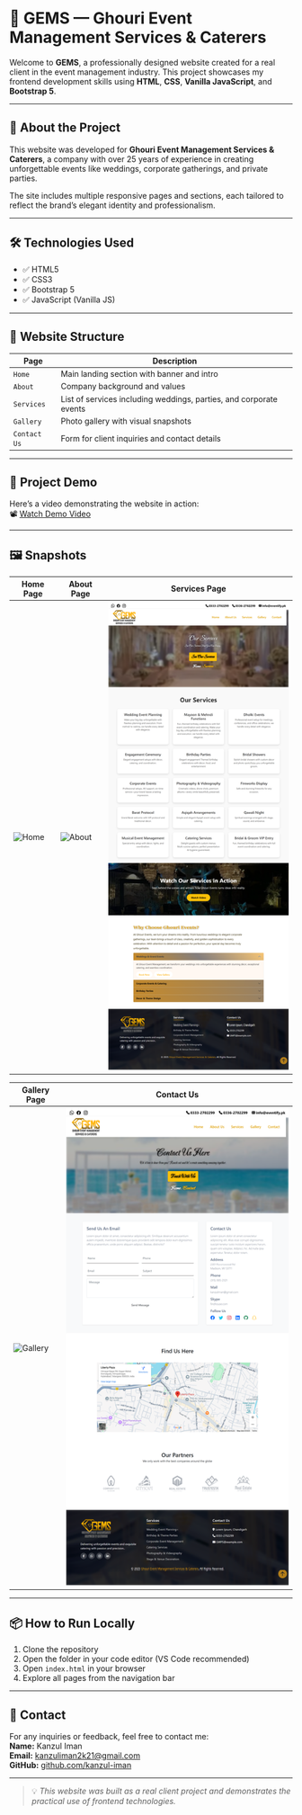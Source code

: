 # 💎 GEMS — Ghouri Event Management Services & Caterers

Welcome to **GEMS**, a professionally designed website created for a real client in the event management industry. This project showcases my frontend development skills using **HTML**, **CSS**, **Vanilla JavaScript**, and **Bootstrap 5**.

---

## 📌 About the Project

This website was developed for **Ghouri Event Management Services & Caterers**, a company with over 25 years of experience in creating unforgettable events like weddings, corporate gatherings, and private parties.

The site includes multiple responsive pages and sections, each tailored to reflect the brand’s elegant identity and professionalism.

---

## 🛠️ Technologies Used

- ✅ HTML5  
- ✅ CSS3  
- ✅ Bootstrap 5  
- ✅ JavaScript (Vanilla JS)

---

## 📂 Website Structure

| Page | Description |
|------|-------------|
| `Home` | Main landing section with banner and intro |
| `About` | Company background and values |
| `Services` | List of services including weddings, parties, and corporate events |
| `Gallery` | Photo gallery with visual snapshots |
| `Contact Us` | Form for client inquiries and contact details |

---

## 🎥 Project Demo

Here’s a video demonstrating the website in action:  
📽️ [Watch Demo Video](https://drive.google.com/file/d/1LkvA5T8bnPx_uqpV6DjwdA3FGgGIDv9w/view?usp=drive_link) <!-- Replace this with actual video link -->

---

## 🖼️ Snapshots

| Home Page | About Page | Services Page |
|----------|-------------|---------------|
| ![Home](screenshots/home.png) | ![About](screenshots/about.png) | ![Services](screenshots/services.png) |

| Gallery Page | Contact Us |
|--------------|------------|
| ![Gallery](screenshots/gallery.png) | ![Contact](screenshots/contact.png) |

---

## 📦 How to Run Locally

1. Clone the repository  
2. Open the folder in your code editor (VS Code recommended)  
3. Open `index.html` in your browser  
4. Explore all pages from the navigation bar

---

## 📧 Contact

For any inquiries or feedback, feel free to contact me:  
**Name:** Kanzul Iman  
**Email:** kanzuliman2k21@gmail.com  
**GitHub:** [github.com/kanzul-iman](https://github.com/kanzul-iman)

---

> 💡 *This website was built as a real client project and demonstrates the practical use of frontend technologies.*
> 
